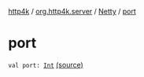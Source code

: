 [http4k](../../index.md) / [org.http4k.server](../index.md) / [Netty](index.md) / [port](./port.md)

# port

`val port: `[`Int`](https://kotlinlang.org/api/latest/jvm/stdlib/kotlin/-int/index.html) [(source)](https://github.com/http4k/http4k/blob/master/http4k-server-netty/src/main/kotlin/org/http4k/server/Netty.kt#L66)
